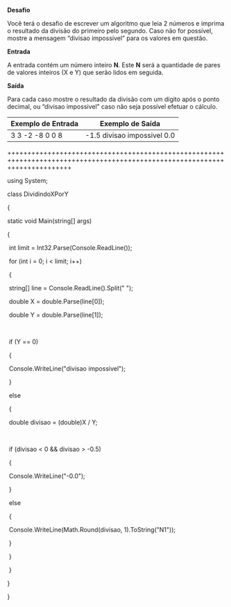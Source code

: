 **Desafio**

Você terá o desafio de escrever um algoritmo que leia 2 números e imprima o resultado da divisão do primeiro pelo segundo. Caso não for possível, mostre a mensagem “divisao impossivel” para os valores em questão.

**Entrada**

A entrada contém um número inteiro **N**. Este **N** será a quantidade de pares de valores inteiros (X e Y) que serão lidos em seguida.

**Saída**

Para cada caso mostre o resultado da divisão com um dígito após o ponto decimal, ou “divisao impossivel” caso não seja possível efetuar o cálculo.

 

| Exemplo de Entrada    | Exemplo de Saída                |
| --------------------- | ------------------------------- |
| 3   3 -2   -8 0   0 8 | -1.5   divisao impossivel   0.0 |

 ++++++++++++++++++++++++++++++++++++++++++++++++++++++++++++++++++++++++++++++++++++++++++++++++++++++++++++++++++++++++++++

using System;

 

class DividindoXPorY 

{  

  static void Main(string[] args) 

  {

​    int limit = Int32.Parse(Console.ReadLine());

​      for (int i = 0; i < limit; i++)

​      {

​        string[] line = Console.ReadLine().Split(" ");

​        double X = double.Parse(line[0]);

​        double Y = double.Parse(line[1]);

​        

​        if (Y == 0)

​        {

​          Console.WriteLine("divisao impossivel");

​        }

​        else

​        {

​          double divisao = (double)X / Y;

​           

​          if (divisao < 0 && divisao > -0.5)

​          {

​            Console.WriteLine("-0.0");

​          }

​          else

​          {

​            Console.WriteLine(Math.Round(divisao, 1).ToString("N1"));

​          }

​        }

​      }

  }

}
